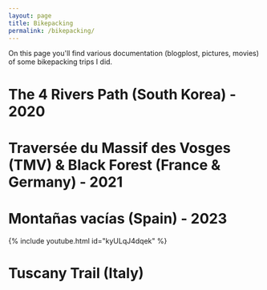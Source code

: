 ```yaml
---
layout: page
title: Bikepacking
permalink: /bikepacking/
---
```


On this page you'll find various documentation (blogplost, pictures, movies) of some bikepacking trips I did.

# The 4 Rivers Path (South Korea) - 2020


# Traversée du Massif des Vosges (TMV) & Black Forest (France & Germany) - 2021


# Montañas vacías (Spain) - 2023


{% include youtube.html id="kyULqJ4dqek" %}


# Tuscany Trail (Italy)
